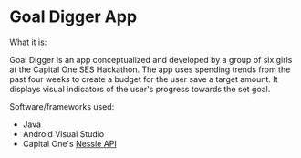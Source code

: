 # Goal Digger App
What it is:

Goal Digger is an app conceptualized and developed by a group of six girls at the Capital One SES Hackathon. The app uses spending trends from the past four weeks to create a budget for the user save a target amount. It displays visual indicators of the user's progress towards the set goal.

Software/frameworks used:
- Java
- Android Visual Studio
- Capital One's [Nessie API](http://api.reimaginebanking.com/)
